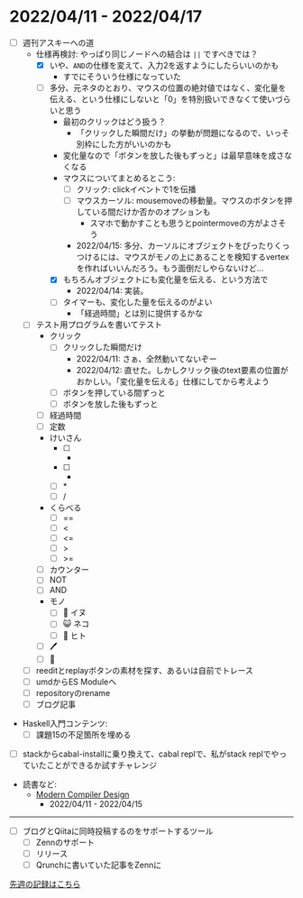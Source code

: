 # 2022/04/11 - 2022/04/17

- [ ] 週刊アスキーへの道
    - 仕様再検討: やっぱり同じノードへの結合は `||` ですべきでは？
        - [x] いや、`AND`の仕様を変えて、入力2を返すようにしたらいいのかも
            - すでにそういう仕様になっていた
        - [ ] 多分、元ネタのとおり、マウスの位置の絶対値ではなく、変化量を伝える、という仕様にしないと「0」を特別扱いできなくて使いづらいと思う
            - 最初のクリックはどう扱う？
                - 「クリックした瞬間だけ」の挙動が問題になるので、いっそ別枠にした方がいいのかも
            - 変化量なので「ボタンを放した後もずっと」は最早意味を成さなくなる
            - マウスについてまとめるとこう:
                - [ ] クリック: clickイベントで1を伝播
                - [ ] マウスカーソル: mousemoveの移動量。マウスのボタンを押している間だけか否かのオプションも
                    - スマホで動かすことも思うとpointermoveの方がよさそう
                - 2022/04/15: 多分、カーソルにオブジェクトをぴったりくっつけるには、マウスがモノの上にあることを検知するvertexを作ればいいんだろう。もう面倒だしやらないけど...
            - [x] もちろんオブジェクトにも変化量を伝える、という方法で
                - 2022/04/14: 実装。
            - [ ] タイマーも、変化した量を伝えるのがよい
                - 「経過時間」とは別に提供するかな
    - [ ] テスト用プログラムを書いてテスト
        - クリック
            - [ ] クリックした瞬間だけ
                - 2022/04/11: さぁ、全然動いてないぞー
                - 2022/04/12: 直せた。しかしクリック後のtext要素の位置がおかしい。「変化量を伝える」仕様にしてから考えよう
            - [ ] ボタンを押している間ずっと
            - [ ] ボタンを放した後もずっと
        - [ ] 経過時間
        - [ ] 定数
        - けいさん
            - [ ] +
            - [ ] -
            - [ ] \*
            - [ ] /
        - くらべる
            - [ ] ==
            - [ ] \<
            - [ ] \<=
            - [ ] \>
            - [ ] \>=
        - [ ] カウンター
        - [ ] NOT
        - [ ] AND
        - モノ
            - [ ] 🐶 イヌ
            - [ ] 😺 ネコ
            - [ ] 🙂 ヒト
        - [ ] 🖊
        - [ ] 🔁
    - [ ] reeditとreplayボタンの素材を探す、あるいは自前でトレース
    - [ ] umdからES Moduleへ
    - [ ] repositoryのrename
    - [ ] ブログ記事
- Haskell入門コンテンツ:
    - [ ] 課題15の不足箇所を埋める
- [ ] stackからcabal-installに乗り換えて、cabal replで、私がstack replでやっていたことができるか試すチャレンジ
- 読書など:
    - [Modern Compiler Design](https://www.springer.com/jp/book/9781461446989)
        - 2022/04/11 - 2022/04/15


------

- [ ] ブログとQiitaに同時投稿するのをサポートするツール
    - [ ] Zennのサポート
    - [ ] リリース
    - [ ] Qrunchに書いていた記事をZennに

[先週の記録はこちら](https://github.com/igrep/daily-commits/blob/2172616a5579d9ab6b73a1085d0ce160863ef3f3/yesterday.md)
